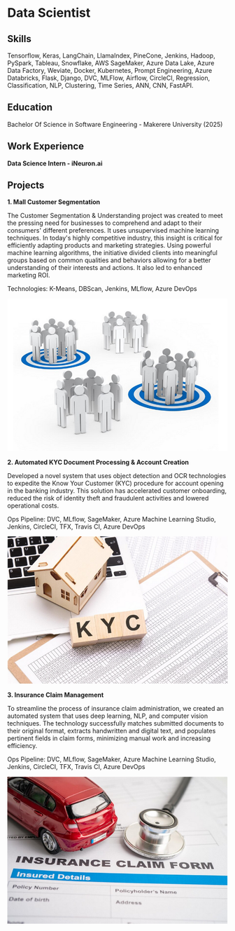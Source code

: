 # Data Scientist

## Skills
Tensorflow, Keras, LangChain, LlamaIndex, PineCone, Jenkins, Hadoop, PySpark, Tableau, Snowflake, AWS SageMaker, Azure Data Lake, Azure Data Factory, Weviate, Docker, Kubernetes, Prompt Engineering, Azure Databricks, Flask, Django, DVC, MLFlow, Airflow, CircleCI, Regression, Classification, NLP, Clustering, Time Series, ANN, CNN, FastAPI.

## Education
Bachelor Of Science in Software Engineering - Makerere University (2025)

## Work Experience
**Data Science Intern - iNeuron.ai** 

## Projects
**1. Mall Customer Segmentation**

<div><p>The Customer Segmentation & Understanding project was created to meet the pressing need for businesses to comprehend and adapt to their consumers' different preferences. It uses unsupervised machine learning techniques. In today's highly competitive industry, this insight is critical for efficiently adapting products and marketing strategies. Using powerful machine learning algorithms, the initiative divided clients into meaningful groups based on common qualities and behaviors allowing for a better understanding of their interests and actions. It also led to enhanced marketing ROI.</p>
<p>Technologies: K-Means, DBScan, Jenkins, MLflow, Azure DevOps</p></div>
<img src='assets/segmentation.png'>

**2. Automated KYC Document Processing & Account Creation**

<div><p>Developed a novel system that uses object detection and OCR technologies to expedite the Know Your Customer (KYC) procedure for account opening in the banking industry. This solution has accelerated customer onboarding, reduced the risk of identity theft and fraudulent activities and lowered operational costs.</p>
<p>Ops Pipeline: DVC, MLflow, SageMaker, Azure Machine Learning Studio, Jenkins, CircleCI, TFX, Travis CI, Azure DevOps</p></div>
<img src='assets/kyc.png'>

**3. Insurance Claim Management**

<div><p>To streamline the process of insurance claim administration, we created an automated system that uses deep learning, NLP, and computer vision techniques. The technology successfully matches submitted documents to their original format, extracts handwritten and digital text, and populates pertinent fields in claim forms, minimizing manual work and increasing efficiency.</p>
<p>Ops Pipeline: DVC, MLflow, SageMaker, Azure Machine Learning Studio, Jenkins, CircleCI, TFX, Travis CI, Azure DevOps</p></div>
<img src='assets/claim.png'>

